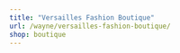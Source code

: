```yaml
---
title: "Versailles Fashion Boutique"
url: /wayne/versailles-fashion-boutique/
shop: boutique
---
```

